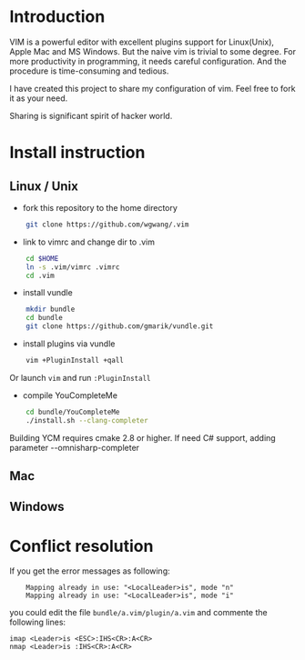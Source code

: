 
# Introduction

VIM is a powerful editor with excellent plugins support for Linux(Unix), Apple Mac and MS Windows. But the naive  vim is trivial to some degree. For more productivity in programming, it needs careful configuration. And the procedure is time-consuming and tedious. 

I have created this project to share my configuration of vim. Feel free to fork it as your need.

Sharing is significant spirit of hacker world.

# Install instruction

## Linux / Unix

* fork this repository to the home directory
```bash
    git clone https://github.com/wgwang/.vim
```

* link to vimrc and change dir to .vim
```bash
    cd $HOME
    ln -s .vim/vimrc .vimrc
    cd .vim
```

* install vundle
```bash
    mkdir bundle
    cd bundle
    git clone https://github.com/gmarik/vundle.git
```

*  install plugins via vundle
```bash
    vim +PluginInstall +qall
```

Or launch `vim` and run `:PluginInstall`


* compile YouCompleteMe

```bash
    cd bundle/YouCompleteMe
    ./install.sh --clang-completer
```

Building YCM requires cmake 2.8 or higher.
If need C# support, adding parameter --omnisharp-completer


## Mac

## Windows



# Conflict resolution

If you get the error messages as following:
```
    Mapping already in use: "<LocalLeader>is", mode "n"
    Mapping already in use: "<LocalLeader>is", mode "i"
```
you could edit the file `bundle/a.vim/plugin/a.vim` and commente the following lines:
```
imap <Leader>is <ESC>:IHS<CR>:A<CR>
nmap <Leader>is :IHS<CR>:A<CR>
```



